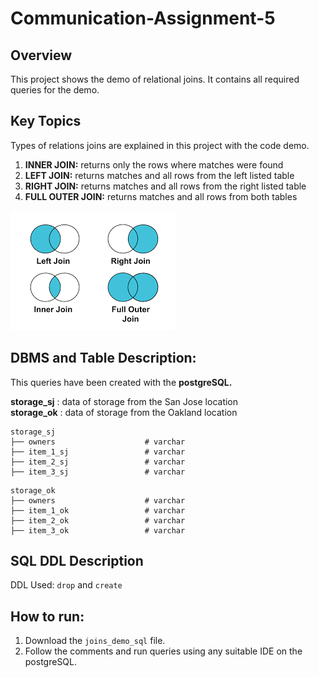 # Communication-Assignment-5

## Overview
This project shows the demo of relational joins. It contains all required queries for the demo.

## Key Topics
Types of relations joins are explained in this project with the code demo.

1. **INNER JOIN:** returns only the rows where matches were found </br>
2. **LEFT JOIN:**	returns matches and all rows from the left listed table </br>
3. **RIGHT JOIN:**	returns matches and all rows from the right listed table </br>
4. **FULL OUTER JOIN:**	returns matches and all rows from both tables </br>

![alt text](https://github.com/vichitrak10/Communication-Assignment-5/blob/main/joins.png)

## DBMS and Table Description:
This queries have been created with the **postgreSQL.**

**storage_sj** : data of storage from the San Jose location </br>
**storage_ok** : data of storage from the Oakland location

```
storage_sj
├── owners                    # varchar
├── item_1_sj                 # varchar
├── item_2_sj                 # varchar
├── item_3_sj                 # varchar
```

```
storage_ok
├── owners                    # varchar
├── item_1_ok                 # varchar
├── item_2_ok                 # varchar
├── item_3_ok                 # varchar

```

## SQL DDL Description
DDL Used: `drop` and `create`

## How to run:
1. Download the `joins_demo_sql` file.
2. Follow the comments and run queries using any suitable IDE on the postgreSQL.

